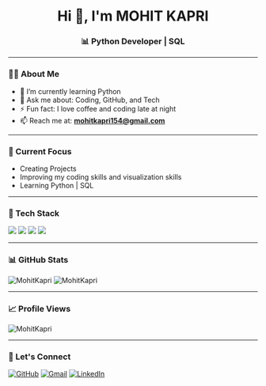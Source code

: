 <h1 align="center">Hi 👋, I'm MOHIT KAPRI</h1>
<h3 align="center">📊 Python Developer | SQL </h3>

---

### 👨‍💻 About Me

- 🌱 I’m currently learning Python
- 💬 Ask me about: Coding, GitHub, and Tech
- ⚡ Fun fact: I love coffee and coding late at night
- 📫 Reach me at: **mohitkapri154@gmail.com**

---

### 📅 Current Focus
- Creating Projects
- Improving my coding skills and visualization skills
- Learning Python | SQL 

---

### 🚀 Tech Stack

<p align="left">
  <img src="https://img.shields.io/badge/SQL-4479A1?style=for-the-badge&logo=MySQL&logoColor=white"/>
  <img src="https://img.shields.io/badge/Excel-217346?style=for-the-badge&logo=microsoft-excel&logoColor=white"/>
  <img src="https://img.shields.io/badge/Python-3776AB?style=for-the-badge&logo=python&logoColor=white"/>
  <img src="https://img.shields.io/badge/Data%20Visualization-FF6F00?style=for-the-badge"/>
</p>

---

### 📊 GitHub Stats

<p align="left">
  <img src="https://github-readme-stats.vercel.app/api?username=MohitKapri&show_icons=true&locale=en&theme=tokyonight" alt="MohitKapri" />
  <img src="https://github-readme-stats.vercel.app/api/top-langs/?username=MohitKapri&layout=compact&theme=tokyonight" alt="MohitKapri" />
</p>

---

### 📈 Profile Views

<p align="left">
  <img src="https://komarev.com/ghpvc/?username=MohitKapri&label=Profile%20views&color=0e75b6&style=flat" alt="MohitKapri" />
</p>

---

### 🔗 Let's Connect

<p align="left">
  <a href="https://github.com/MohitKapri" target="blank"><img src="https://img.shields.io/badge/GitHub-100000?style=for-the-badge&logo=github&logoColor=white" alt="GitHub" /></a>
  <a href="mailto:mohitkapri154@gmail.com" target="blank"><img src="https://img.shields.io/badge/Gmail-D14836?style=for-the-badge&logo=gmail&logoColor=white" alt="Gmail" /></a>
  <a href="https://www.linkedin.com/in/mohit-kapri-8b249a2bb/" target="blank"><img src="https://img.shields.io/badge/LinkedIn-0A66C2?style=for-the-badge&logo=linkedin&logoColor=white" alt="LinkedIn" /></a>
</p>
